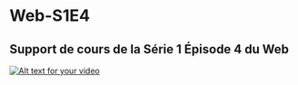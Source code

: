 # Web-S1E4
## Support de cours de la Série 1 Épisode 4 du Web
[![Alt text for your video](http://img.youtube.com/vi/0djNjNzw7J4/0.jpg)](https://youtu.be/0djNjNzw7J4)


